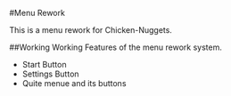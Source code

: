 #Menu Rework

This is a menu rework for Chicken-Nuggets.

##Working
Working Features of the menu rework system.

* Start Button
* Settings Button
* Quite menue and its buttons
